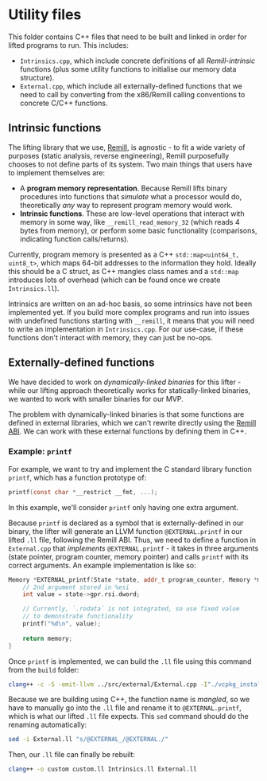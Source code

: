 # Utility files

This folder contains C++ files that need to be built and linked in order for lifted
programs to run. This includes:

- `Intrinsics.cpp`, which include concrete definitions of all *Remill-intrinsic*
  functions (plus some utility functions to initialise our memory data structure).
- `External.cpp`, which include all externally-defined functions that we need to
  call by converting from the x86/Remill calling conventions to concrete C/C++ functions.

## Intrinsic functions

The lifting library that we use, [Remill](https://github.com/lifting-bits/remill), is
agnostic - to fit a wide variety of purposes (static analysis, reverse engineering),
Remill purposefully chooses to not define parts of its system. Two main things that
users have to implement themselves are:

- A **program memory representation**. Because Remill lifts binary procedures into
  functions that *simulate* what a processor would do, theoretically *any* way to
  represent program memory would work.
- **Intrinsic functions**. These are low-level operations that interact with memory
  in some way, like `__remill_read_memory_32` (which reads 4 bytes from memory), or
  perform some basic functionality (comparisons, indicating function calls/returns).

Currently, program memory is presented as a C++ `std::map<uint64_t, uint8_t>`, which maps
64-bit addresses to the information they hold. Ideally this should be a C struct, as C++
mangles class names and a `std::map` introduces lots of overhead (which can be found once
we create `Intrinsics.ll`).

Intrinsics are written on an ad-hoc basis, so some intrinsics have not been implemented
yet. If you build more complex programs and run into issues with undefined functions
starting with `__remill`, it means that you will need to write an implementation in
`Intrinsics.cpp`. For our use-case, if these functions don't interact with memory, they
can just be no-ops.

## Externally-defined functions

We have decided to work on *dynamically-linked binaries* for this lifter -
while our lifting approach theoretically works for statically-linked binaries,
we wanted to work with smaller binaries for our MVP.

The problem with dynamically-linked binaries is that some functions are defined
in external libraries, which we can't rewrite directly using the [Remill ABI](https://github.com/krishtilani18/basic_lifter/wiki/Remill-ABI).
We can work with these external functions by defining them in C++.

### Example: `printf`

For example, we want to try and implement the C standard library function `printf`,
which has a function prototype of:

```c
printf(const char *__restrict __fmt, ...);
```

In this example, we'll consider `printf` only having one extra argument.

Because `printf` is declared as a symbol that is externally-defined in our binary,
the lifter will generate an LLVM function `@EXTERNAL.printf` in our lifted `.ll` file,
following the Remill ABI. Thus, we need to define a function in `External.cpp` that
*implements* `@EXTERNAL.printf` - it takes in three arguments (state pointer, program
counter, memory pointer) and calls `printf` with its correct arguments. An example
implementation is like so:

```cpp
Memory *EXTERNAL_printf(State *state, addr_t program_counter, Memory *memory) {
    // 2nd argument stored in %esi
    int value = state->gpr.rsi.dword;

    // Currently, `.rodata` is not integrated, so use fixed value
    // to demonstrate functionality
    printf("%d\n", value);
    
    return memory;
}
```

Once `printf` is implemented, we can build the `.ll` file using this command from the
`build` folder:

```sh
clang++ -c -S -emit-llvm ../src/external/External.cpp -I"./vcpkg_installed/x64-linux-release/include" -o External.ll
```

Because we are building using C++, the function name is *mangled*, so we have to
manually go into the `.ll` file and rename it to `@EXTERNAL.printf`, which is what
our lifted `.ll` file expects. This `sed` command should do the renaming automatically:

```sh
sed -i External.ll "s/@EXTERNAL_/@EXTERNAL./"
```

Then, our `.ll` file can finally be rebuilt:

```sh
clang++ -o custom custom.ll Intrinsics.ll External.ll
```
